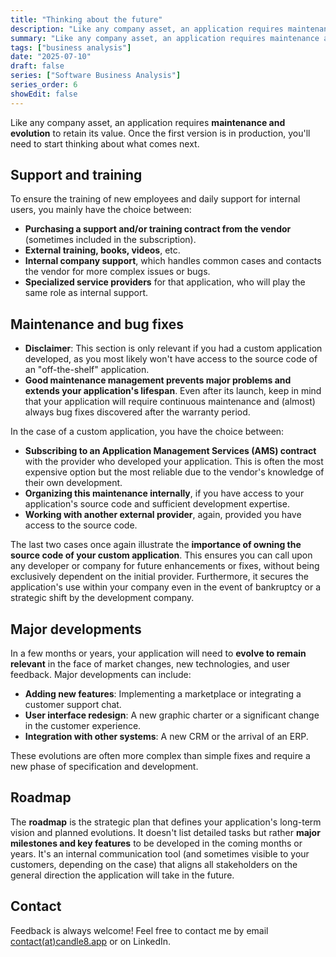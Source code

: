 ```yaml
---
title: "Thinking about the future"
description: "Like any company asset, an application requires maintenance and evolution to retain its value. Once the first version is in production, you'll need to start thinking about what comes next."
summary: "Like any company asset, an application requires maintenance and evolution to retain its value. Once the first version is in production, you'll need to start thinking about what comes next."
tags: ["business analysis"]
date: "2025-07-10"
draft: false
series: ["Software Business Analysis"]
series_order: 6
showEdit: false
---
```


Like any company asset, an application requires **maintenance and evolution** to retain its value. Once the first version is in production, you'll need to start thinking about what comes next.

## Support and training
To ensure the training of new employees and daily support for internal users, you mainly have the choice between:
* **Purchasing a support and/or training contract from the vendor** (sometimes included in the subscription).
* **External training, books, videos**, etc.
* **Internal company support**, which handles common cases and contacts the vendor for more complex issues or bugs.
* **Specialized service providers** for that application, who will play the same role as internal support.

## Maintenance and bug fixes
* **Disclaimer**: This section is only relevant if you had a custom application developed, as you most likely won't have access to the source code of an "off-the-shelf" application.
* **Good maintenance management prevents major problems and extends your application's lifespan**. Even after its launch, keep in mind that your application will require continuous maintenance and (almost) always bug fixes discovered after the warranty period.

In the case of a custom application, you have the choice between:
* **Subscribing to an Application Management Services (AMS) contract** with the provider who developed your application. This is often the most expensive option but the most reliable due to the vendor's knowledge of their own development.
* **Organizing this maintenance internally**, if you have access to your application's source code and sufficient development expertise.
* **Working with another external provider**, again, provided you have access to the source code.

The last two cases once again illustrate the **importance of owning the source code of your custom application**. This ensures you can call upon any developer or company for future enhancements or fixes, without being exclusively dependent on the initial provider. 
Furthermore, it secures the application's use within your company even in the event of bankruptcy or a strategic shift by the development company. 

## Major developments
In a few months or years, your application will need to **evolve to remain relevant** in the face of market changes, new technologies, and user feedback. 
Major developments can include:
* **Adding new features**: Implementing a marketplace or integrating a customer support chat.
* **User interface redesign**: A new graphic charter or a significant change in the customer experience.
* **Integration with other systems**: A new CRM or the arrival of an ERP.

These evolutions are often more complex than simple fixes and require a new phase of specification and development.

## Roadmap
The **roadmap** is the strategic plan that defines your application's long-term vision and planned evolutions. 
It doesn't list detailed tasks but rather **major milestones and key features** to be developed in the coming months or years. 
It's an internal communication tool (and sometimes visible to your customers, depending on the case) that aligns all stakeholders on the general direction the application will take in the future. 

## Contact
Feedback is always welcome! Feel free to contact me by email [contact(at)candle8.app](mailto:contact@candle8.app) or on LinkedIn.
